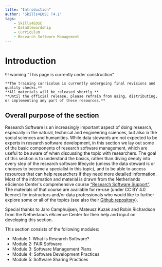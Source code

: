 ```yaml
---
title: "Introduction"
author: "Skills4EOSC T4.1"
tags:
    - Skills4EOSC
    - DataStewardship
    - Curriculum
    - Research Software Management
---
```


# Introduction

!!! warning "This page is currently under construction"

    **The training curriculum is currently undergoing final revisions and quality checks.**
    **All materials will be released shortly.**
    **Until the official release, please refrain from using, distributing, or implementing any part of these resources.**


## Overall purpose of the section

Research Software is an increasingly important aspect of doing research, especially in the natural, technical and engineering sciences, but also in the social sciences and humanities. While data stewards are not expected to be experts in research software development, in this section we lay out some of the basic components of research software management, which are useful to be aware of when discussing the topic with researchers. The goal of this section is to understand the basics, rather than diving deeply into every step of the research software lifecycle (unless the data steward is or chooses to become a specialist in this topic), and to be able to access resources that can help researchers if they need more detailed information. Most of the information and material is drawn from the Netherlands eScience Center's comprehensive course ["Research Software Support"](https://esciencecenter-digital-skills.github.io/research-software-support/). The materials of that course are available for re-use (under CC BY 4.0 licence) for instructors and/or data professionals who would like to further explore some or all of the topics (see also their [Github repository](https://github.com/esciencecenter-digital-skills/research-software-support)).

Special thanks to Jaro Camphuijsen, Mateusz Kuzak and Robin Richardson from the Netherlands eScience Center for their help and input on developing this section.

This section consists of the following modules:

- Module 1: What is Research Software?
- Module 2: FAIR Software
- Module 3: Software Management Plans
- Module 4: Software Development Practices
- Module 5: Software Sharing Practices
